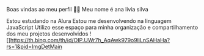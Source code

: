 Boas vindas ao meu perfil 💙💙
Meu nome é ana livia silva

Estou estudando na Alura
Estou me desenvolvendo na linguagem JavaScript
Utilizo esse espaço para minha organização e compartilhamento dos meu projetos desenvolvidos
![]https://th.bing.com/th/id/OIP.UWr7h_AqAwk979o9liLnSAHaHa?rs=1&pid=ImgDetMain

